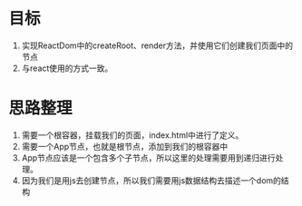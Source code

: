# 目标
1. 实现ReactDom中的createRoot、render方法，并使用它们创建我们页面中的节点
2. 与react使用的方式一致。
# 思路整理
1. 需要一个根容器，挂载我们的页面，index.html中进行了定义。
2. 需要一个App节点，也就是根节点，添加到我们的根容器中
3. App节点应该是一个包含多个子节点，所以这里的处理需要用到递归进行处理。
4. 因为我们是用js去创建节点，所以我们需要用js数据结构去描述一个dom的结构